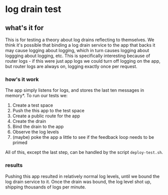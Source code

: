 # log drain test

## what's it for

This is for testing a theory about log drains reflecting to themselves.
We think it's possible that binding a log drain service to the app that backs it
may cause logging about logging, which in turn causes logging about loggging about logging, etc.
This is specifically interesting because of router logs - if this were just app logs
we could turn off logging on the app, but router logs are always on, logging exactly once per
request.

### how's it work

The app simply listens for logs, and stores the last ten messages in memory*.
To run our tests we:

1. Create a test space
1. Push the this app to the test space
1. Create a public route for the app
1. Create the drain
1. Bind the drain to the app
1. Observe the log levels
1. (maybe) poke the app a little to see if the feedback loop needs to be primed

All of this, except the last step, can be handled by the script `deploy-test.sh`.

### results

Pushing this app resulted in relatively normal log levels, until we bound the log drain service to it.
Once the drain was bound, the log level shot up, shipping thousands of logs per minute.
